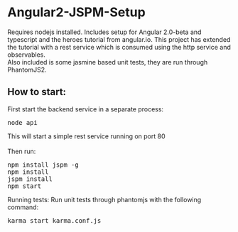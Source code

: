 # Angular2-JSPM-Setup
Requires nodejs installed.
Includes setup for Angular 2.0-beta and typescript and the heroes tutorial from angular.io.
This project has extended the tutorial with a rest service which is consumed using the http service and observables. <br>
Also included is some jasmine based unit tests, they are run through PhantomJS2.
## How to start:
First start the backend service in a separate process:
<pre>
node api
</pre>
This will start a simple rest service running on port 80
<br><br>
Then run:
<pre>
npm install jspm -g
npm install
jspm install
npm start
</pre>
Running tests:
Run unit tests through phantomjs with the following command:
<pre>
karma start karma.conf.js
</pre>
